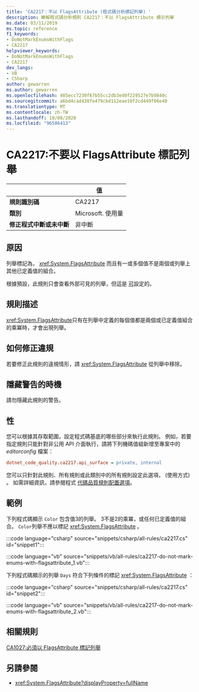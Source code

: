 ```yaml
---
title: 'CA2217：不以 FlagsAttribute (程式碼分析標記列舉) '
description: 瞭解程式碼分析規則 CA2217：不以 FlagsAttribute 標示列舉
ms.date: 03/11/2019
ms.topic: reference
f1_keywords:
- DoNotMarkEnumsWithFlags
- CA2217
helpviewer_keywords:
- DoNotMarkEnumsWithFlags
- CA2217
dev_langs:
- VB
- CSharp
author: gewarren
ms.author: gewarren
ms.openlocfilehash: 485ecc7230f67b55cc2db3ed0f229527e7b9840c
ms.sourcegitcommit: a6bd4cad438fe479cbd112eae10f2cd449f06e40
ms.translationtype: MT
ms.contentlocale: zh-TW
ms.lasthandoff: 10/08/2020
ms.locfileid: "96586413"
---
```

# <a name="ca2217-do-not-mark-enums-with-flagsattribute"></a>CA2217:不要以 FlagsAttribute 標記列舉

| | 值 |
|-|-|
| **規則識別碼** |CA2217|
| **類別** |Microsoft. 使用量|
| **修正程式中斷或未中斷** |非中斷|

## <a name="cause"></a>原因

列舉標記為， <xref:System.FlagsAttribute> 而且有一或多個值不是兩個或列舉上其他已定義值的組合。

根據預設，此規則只會查看外部可見的列舉，但這是 [可](#configurability)設定的。

## <a name="rule-description"></a>規則描述

<xref:System.FlagsAttribute>只有在列舉中定義的每個值都是兩個或已定義值組合的乘冪時，才會出現列舉。

## <a name="how-to-fix-violations"></a>如何修正違規

若要修正此規則的違規情形，請 <xref:System.FlagsAttribute> 從列舉中移除。

## <a name="when-to-suppress-warnings"></a>隱藏警告的時機

請勿隱藏此規則的警告。

## <a name="configurability"></a>性

您可以根據其存取範圍，設定程式碼基底的哪些部分來執行此規則。 例如，若要指定規則只能針對非公用 API 介面執行，請將下列機碼值組新增至專案中的 *editorconfig* 檔案：

```ini
dotnet_code_quality.ca2217.api_surface = private, internal
```

您可以只針對此規則、所有規則或此類別中的所有規則設定此選項， (使用方式) 。 如需詳細資訊，請參閱程式 [代碼品質規則配置選項](../code-quality-rule-options.md)。

## <a name="examples"></a>範例

下列程式碼顯示 `Color` 包含值3的列舉。 3不是2的乘冪，或任何已定義值的組合。 `Color`列舉不應以標記 <xref:System.FlagsAttribute> 。

:::code language="csharp" source="snippets/csharp/all-rules/ca2217.cs" id="snippet1":::

:::code language="vb" source="snippets/vb/all-rules/ca2217-do-not-mark-enums-with-flagsattribute_1.vb":::

下列程式碼顯示的列舉 `Days` 符合下列條件的標記 <xref:System.FlagsAttribute> ：

:::code language="csharp" source="snippets/csharp/all-rules/ca2217.cs" id="snippet2":::

:::code language="vb" source="snippets/vb/all-rules/ca2217-do-not-mark-enums-with-flagsattribute_2.vb":::

## <a name="related-rules"></a>相關規則

[CA1027:必須以 FlagsAttribute 標記列舉](ca1027.md)

## <a name="see-also"></a>另請參閱

- <xref:System.FlagsAttribute?displayProperty=fullName>
